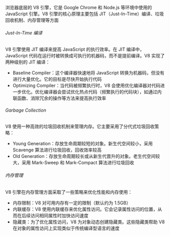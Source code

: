 浏览器底层的 V8 引擎，它是 Google Chrome 和 Node.js 等环境中使用的 JavaScript 引擎。V8 引擎的核心原理主要包括 JIT（Just-In-Time）编译、垃圾回收机制、内存管理等方面

###### Just-In-Time 编译

V8 引擎使用 JIT 编译来提高 JavaScript 的执行效率。在 JIT 编译中，JavaScript 代码在运行时被转换成可执行的机器码，而不是提前编译。V8 实现了两种级别的 JIT 编译：

- Baseline Compiler：这个编译器快速地将 JavaScript 转换为机器码，但没有进行大量优化。它的目标是尽快开始执行代码
- Optimizing Compiler：当代码被频繁执行时，V8 会使用优化编译器对代码进一步优化。优化编译器会尝试优化热点代码（频繁执行的代码块），如通过内联函数、消除冗余的操作等方法来提高执行效率

###### Garbage Collection

V8 使用一种高效的垃圾回收机制来管理内存。它主要采用了分代式垃圾回收策略：

- Young Generation：存放生命周期较短的对象。新生代空间较小，采用 Scavenge 算法进行垃圾回收，回收效率较高
- Old Generation：存放生命周期较长或从新生代晋升的对象。老生代空间较大，采用 Mark-Sweep 和 Mark-Compact 算法进行垃圾回收

###### 内存管理

V8 引擎在内存管理方面采取了一些策略来优化性能和内存使用：

- 内存限制：V8 对可用内存有一定的限制（默认约为 1.5GB）
- 内联缓存：V8 使用内联缓存来优化属性访问。它会记录属性访问的位置，从而在后续访问相同属性时加快访问速度
- 隐藏类：为了优化属性访问，V8 为对象动态创建隐藏类。这些隐藏类帮助 V8 在对象的属性访问上实现类似于传统编译型语言的速度
